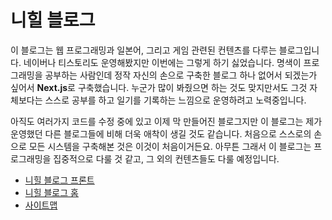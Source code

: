 # 니힐 블로그
이 블로그는 웹 프로그래밍과 일본어, 그리고 게임 관련된 컨텐츠를 다루는 블로그입니다. 네이버나 티스토리도 운영해봤지만 이번에는 그렇게 하기 싫었습니다. 명색이 프로그래밍을 공부하는 사람인데 정작 자신의 손으로 구축한 블로그 하나 없어서 되겠는가 싶어서 **Next.js**로 구축했습니다. 누군가 많이 봐줬으면 하는 것도 맞지만서도 그것 자체보다는 스스로 공부를 하고 일기를 기록하는 느낌으로 운영하려고 노력중입니다.

아직도 여러가지 코드를 수정 중에 있고 이제 막 만들어진 블로그지만 이 블로그는 제가 운영했던 다른 블로그들에 비해 더욱 애착이 생길 것도 같습니다. 처음으로 스스로의 손으로 모든 시스템을 구축해본 것은 이것이 처음이거든요. 아무튼 그래서 이 블로그는 프로그래밍을 집중적으로 다룰 것 같고, 그 외의 컨텐츠들도 다룰 예정입니다.

* [니힐 블로그 프론트](https://nihilblog.github.io)
* [니힐 블로그 홈](https://nihilblog.github.io/blog)
* [사이트맵](https://nihilblog.github.io/sitemap.xml)